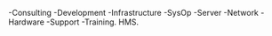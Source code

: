 -Consulting -Development -Infrastructure -SysOp -Server -Network -Hardware -Support -Training.
HMS.
